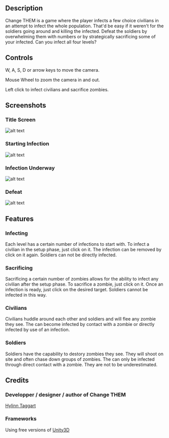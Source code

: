 ## Description

Change THEM is a game where the player infects a few choice civilians in an attempt to infect the whole population. That'd be easy if it weren't for the soldiers going around and killing the infected. Defeat the soldiers by overwhelming them with numbers or by strategically sacrificing some of your infected. Can you infect all four levels?

## Controls

W, A, S, D or arrow keys to move the camera.

Mouse Wheel to zoom the camera in and out.

Left click to infect civilians and sacrifice zombies.

## Screenshots

### Title Screen

![alt text](http://deitygames.github.io/ChangeThem/images/Start.jpg "Title Screen")

### Starting Infection

![alt text](http://deitygames.github.io/ChangeThem/images/Infecting.jpg "Starting Infection")

### Infection Underway

![alt text](http://deitygames.github.io/ChangeThem/images/InProgress.jpg "Infection Underway")

### Defeat

![alt text](http://deitygames.github.io/ChangeThem/images/Defeat.jpg "Defeat")

## Features

### Infecting
Each level has a certain number of infections to start with. To infect a civilian in the setup phase, just click on it. The infection can be removed by click on it again. Soldiers can not be directly infected.

### Sacrificing
Sacrificing a certain number of zombies allows for the ability to infect any civilian after the setup phase. To sacrifice a zombie, just click on it. Once an infection is ready, just click on the desired target. Soldiers cannot be infected in this way.

### Civilians
Civilians huddle around each other and soldiers and will flee any zombie they see. The can become infected by contact with a zombie or directly infected by use of an infection.

### Soldiers
Soldiers have the capability to destory zombies they see. They will shoot on site and often chase down groups of zombies. The can only be infected through direct contact with a zombie. They are not to be underestimated.

## Credits

### Developper / designer / author of Change THEM

[Hylinn Taggart](www.linkedin.com/in/htaggart/)

### Frameworks

Using free versions of [Unity3D](http://unity3d.com/)
